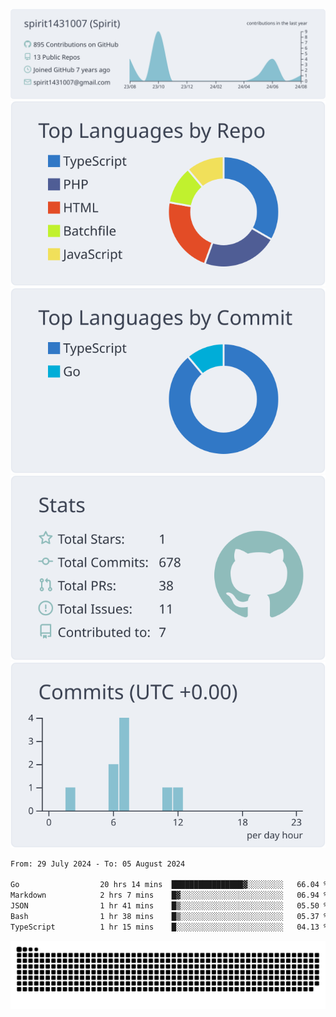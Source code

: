 [![](https://raw.githubusercontent.com/spirit1431007/spirit1431007/master/profile-summary-card-output/nord_bright/0-profile-details.svg)](https://git.io/spiritx)
[![](https://raw.githubusercontent.com/spirit1431007/spirit1431007/master/profile-summary-card-output/nord_bright/1-repos-per-language.svg)](https://git.io/spiritx) [![](https://raw.githubusercontent.com/spirit1431007/spirit1431007/master/profile-summary-card-output/nord_bright/2-most-commit-language.svg)](https://git.io/spiritx)
[![](https://raw.githubusercontent.com/spirit1431007/spirit1431007/master/profile-summary-card-output/nord_bright/3-stats.svg)](https://git.io/spiritx) [![](https://raw.githubusercontent.com/spirit1431007/spirit1431007/master/profile-summary-card-output/nord_bright/4-productive-time.svg)](https://git.io/spiritx)

<!--START_SECTION:waka-->

```txt
From: 29 July 2024 - To: 05 August 2024

Go                  20 hrs 14 mins  ████████████████▓░░░░░░░░   66.04 %
Markdown            2 hrs 7 mins    █▓░░░░░░░░░░░░░░░░░░░░░░░   06.94 %
JSON                1 hr 41 mins    █▒░░░░░░░░░░░░░░░░░░░░░░░   05.50 %
Bash                1 hr 38 mins    █▒░░░░░░░░░░░░░░░░░░░░░░░   05.37 %
TypeScript          1 hr 15 mins    █░░░░░░░░░░░░░░░░░░░░░░░░   04.13 %
```

<!--END_SECTION:waka-->

![contribution](https://github.com/spirit1431007/spirit1431007/blob/output/github-contribution-grid-snake.svg)
